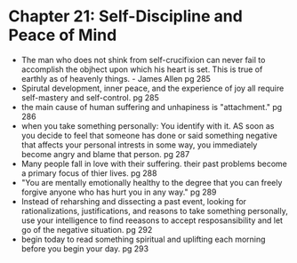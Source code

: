 # Chapter 21: Self-Discipline and Peace of Mind

- The man who does not shink from self-crucifixion can never fail to accomplish the objhect upon which his heart is set. This is true of earthly as of heavenly things. - James Allen pg 285
- Spirutal development, inner peace, and the experience of joy all require self-mastery and self-control. pg 285
- the main cause of human suffering and unhapiness is "attachment." pg 286
- when you take something personally: You identify with it. AS soon as you decide to feel that someone has done or said something negative that affects your personal intrests in some way, you
immediately become angry and blame that person. pg 287
- Many people fall in love with their suffering. their past problems become a primary focus of thier lives. pg 288
- "You are mentally emotionally healthy to the degree that you can freely forgive anyone who has hurt you in any way." pg 289
- Instead of reharshing and dissecting a past event, looking for rationalizations, justifications, and reasons to take something personally, use your intelligence to find reeasons to accept resposansibility and let go of the negative situation. pg 292
- begin today to read something spiritual and uplifting each morning before you begin your day. pg 293
